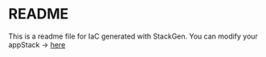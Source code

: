# README
This is a readme file for IaC generated with StackGen.
You can modify your appStack -> [here](http://main.dev.stackgen.com/appstacks/ca39d9ff-65e4-4d07-8ee9-e7120637a62d)
